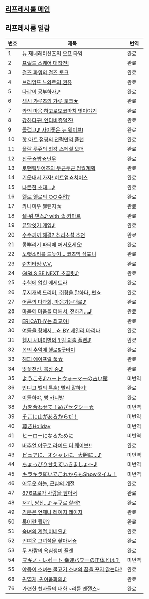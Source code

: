 ## [리프레시룸 메인](https://l4disk.github.io/refresh_room)

## 리프레시룸 일람
|번호|제목|번역|
|--|--|--|
|1|[뉴 제네레이션즈의 오프 타임](https://l4disk.github.io/refresh_room/detail/1/)|완료|
|2|[프릴드 스퀘어 대작전!](https://l4disk.github.io/refresh_room/detail/2/)|완료|
|3|[걸즈 파워의 걸즈 토크](https://l4disk.github.io/refresh_room/detail/3/)|완료|
|4|[브리앙뜨 느와르의 권유](https://l4disk.github.io/refresh_room/detail/4/)|완료|
|5|[다같이 공부하자♪](https://l4disk.github.io/refresh_room/detail/5/)|완료|
|6|[섹시 갸루즈의 갸루 토크★](https://l4disk.github.io/refresh_room/detail/6/)|완료|
|7|[와의 마음·하고로모코마치 옛이야기](https://l4disk.github.io/refresh_room/detail/7/)|완료|
|8|[강하다구! 인디비쥬얼즈!](https://l4disk.github.io/refresh_room/detail/8/)|완료|
|9|[즐겁고♪ 사이좋은 뉴 웨이브!](https://l4disk.github.io/refresh_room/detail/9/)|완료|
|10|[핫 아트 점핑의 전력만끽 플랜](https://l4disk.github.io/refresh_room/detail/10/)|완료|
|11|[플람 루쥬의 최강 스페셜 오더](https://l4disk.github.io/refresh_room/detail/11)|완료|
|12|[전국☆밥☆난무](https://l4disk.github.io/refresh_room/detail/12/)|완료|
|13|[로맨틱투어즈의 두근두근 정월계획](https://l4disk.github.io/refresh_room/detail/13/)|완료|
|14|[기운내서 가자! 히트업☆치어스](https://l4disk.github.io/refresh_room/detail/14/)|완료|
|15|[나른한 초대…♪](https://l4disk.github.io/refresh_room/detail/15/)|완료|
|16|[멜로 옐로의 ○○수업?](https://l4disk.github.io/refresh_room/detail/16/)|완료|
|17|[카나미우 챌린지☆](https://l4disk.github.io/refresh_room/detail/17/)|완료|
|18|[쉘·위·댄스♪ with 솔·카마르](https://l4disk.github.io/refresh_room/detail/18/)|완료|
|19|[끝말잇기 게임♪](https://l4disk.github.io/refresh_room/detail/19/)|완료|
|20|[수수께끼 해결? 추리소설 추천](https://l4disk.github.io/refresh_room/detail/20/)|완료|
|21|[콩뿌리기 파티에 어서오세요!](https://l4disk.github.io/refresh_room/detail/21/)|완료|
|22|[노랫소리를 드높이... 코즈믹 심포니](https://l4disk.github.io/refresh_room/detail/22/)|완료|
|23|[런치타임·V.V.](https://l4disk.github.io/refresh_room/detail/23/)|완료|
|24|[GIRLS BE NEXT 초콜릿♪](https://l4disk.github.io/refresh_room/detail/24/)|완료|
|25|[수험에 얽힌 에세트라](https://l4disk.github.io/refresh_room/detail/25/)|완료|
|26|[무지개색 드리머, 취향을 말하다, 편☆](https://l4disk.github.io/refresh_room/detail/26/)|완료|
|27|[어른의 다과회, 마음가는대로♪](https://l4disk.github.io/refresh_room/detail/27/)|완료|
|28|[마음에 마음을 더해서, 전하기…♪](https://l4disk.github.io/refresh_room/detail/28/)|완료|
|29|[ERICATHY는 최고야!](https://l4disk.github.io/refresh_room/detail/29/)|완료|
|30|[여름을 향해서...☆ BY 세일러 마리나](https://l4disk.github.io/refresh_room/detail/30/)|완료|
|31|[헬시 서바이벌의 1일 외출 플랜♪](https://l4disk.github.io/refresh_room/detail/31/)|완료|
|32|[봄의 추억에 헬로&굿바이](https://l4disk.github.io/refresh_room/detail/32/)|완료|
|33|[해피 에이프릴 풀☆](https://l4disk.github.io/refresh_room/detail/33/)|완료|
|34|[벚꽃전선, 북상 중♪](https://l4disk.github.io/refresh_room/detail/34/)|완료|
|35|[ようこそ♪ハートウォーマーの占い館](https://l4disk.github.io/refresh_room/detail/35/)|미번역|
|36|[인디고 벨의 특훈! 빨리 말하기!](https://l4disk.github.io/refresh_room/detail/36/)|완료|
|37|[이름하야, 빵 카니발](https://l4disk.github.io/refresh_room/detail/37/)|완료|
|38|[力を合わせて！めざセクシー☆](https://l4disk.github.io/refresh_room/detail/38/)|미번역|
|39|[そこに山があるからだ！](https://l4disk.github.io/refresh_room/detail/39/)|미번역|
|40|[尊きHoliday](https://l4disk.github.io/refresh_room/detail/40/)|미번역|
|41|[ヒーローになるために](https://l4disk.github.io/refresh_room/detail/41/)|미번역|
|42|[버추얼 야구로 라이드 더 웨이브!!](https://l4disk.github.io/refresh_room/detail/42/)|완료|
|43|[ピュアに、オシャレに、大胆に…♪](https://l4disk.github.io/refresh_room/detail/43/)|미번역|
|44|[ちょっぴり甘えていきましょ～♪](https://l4disk.github.io/refresh_room/detail/44/)|미번역|
|45|[キラキラ紡いでこれからもShowタイム！](https://l4disk.github.io/refresh_room/detail/45/)|미번역|
|46|[어두운 하늘, 근심의 계절](https://l4disk.github.io/refresh_room/detail/46/)|완료|
|47|[876프로가 사랑을 담아서](https://l4disk.github.io/refresh_room/detail/47/)|완료|
|48|[저기, 당신...♪ 누구로 할래?](https://l4disk.github.io/refresh_room/detail/48/)|완료|
|49|[기분은 언제나 레이지 레이지](https://l4disk.github.io/refresh_room/detail/49/)|완료|
|50|[록이란 뭘까?](https://l4disk.github.io/refresh_room/detail/50/)|완료|
|51|[숙녀의 계절,이네요♪](https://l4disk.github.io/refresh_room/detail/51/)|완료|
|52|[귀여운 그녀석을 찾아서☆](https://l4disk.github.io/refresh_room/detail/52/)|완료|
|53|[두 사람의 욕심쟁이 플랜](https://l4disk.github.io/refresh_room/detail/53/)|완료|
|54|[マキノ・レポート 幸運パワーの正体とは？](https://l4disk.github.io/refresh_room/detail/54/)|미번역|
|55|[야옹이 소녀는 물고기 소녀의 꿈을 꾸지 않는다?](https://l4disk.github.io/refresh_room/detail/55/)|완료|
|68|[귀엽게, 귀여움회의♪](https://l4disk.github.io/refresh_room/detail/68/)|완료|
|76|[가련한 천사들의 대화 ~리틀 엔젤스~](https://l4disk.github.io/refresh_room/detail/76/)|완료|
